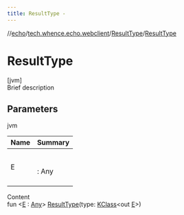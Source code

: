 ```yaml
---
title: ResultType -
---
```

//[echo](../../index.md)/[tech.whence.echo.webclient](../index.md)/[ResultType](index.md)/[ResultType](-result-type.md)



# ResultType  
[jvm]  
Brief description  


## Parameters  
  
jvm  
  
|  Name|  Summary| 
|---|---|
| E| <br><br>: Any<br><br>
  
  
Content  
fun <[E](index.md) : [Any](https://kotlinlang.org/api/latest/jvm/stdlib/kotlin/-any/index.html)> [ResultType](-result-type.md)(type: [KClass](https://kotlinlang.org/api/latest/jvm/stdlib/kotlin.reflect/-k-class/index.html)<out [E](index.md)>)  



